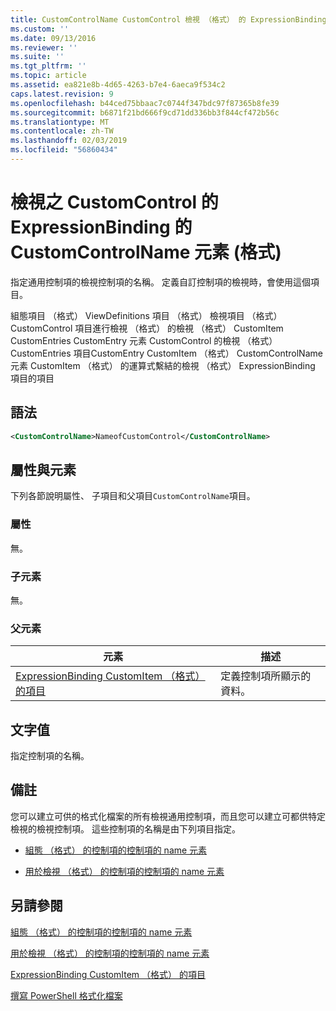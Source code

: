 ```yaml
---
title: CustomControlName CustomControl 檢視 （格式） 的 ExpressionBinding 的項目 |Microsoft Docs
ms.custom: ''
ms.date: 09/13/2016
ms.reviewer: ''
ms.suite: ''
ms.tgt_pltfrm: ''
ms.topic: article
ms.assetid: ea821e8b-4d65-4263-b7e4-6aeca9f534c2
caps.latest.revision: 9
ms.openlocfilehash: b44ced75bbaac7c0744f347bdc97f87365b8fe39
ms.sourcegitcommit: b6871f21bd666f9cd71dd336bb3f844cf472b56c
ms.translationtype: MT
ms.contentlocale: zh-TW
ms.lasthandoff: 02/03/2019
ms.locfileid: "56860434"
---
```

# <a name="customcontrolname-element-for-expressionbinding-for-customcontrol-for-view-format"></a>檢視之 CustomControl 的 ExpressionBinding 的 CustomControlName 元素 (格式)

指定通用控制項的檢視控制項的名稱。 定義自訂控制項的檢視時，會使用這個項目。

組態項目 （格式） ViewDefinitions 項目 （格式） 檢視項目 （格式） CustomControl 項目進行檢視 （格式） 的檢視 （格式） CustomItem CustomEntries CustomEntry 元素 CustomControl 的檢視 （格式） CustomEntries 項目CustomEntry CustomItem （格式） CustomControlName 元素 CustomItem （格式） 的運算式繫結的檢視 （格式） ExpressionBinding 項目的項目

## <a name="syntax"></a>語法

```xml
<CustomControlName>NameofCustomControl</CustomControlName>
```

## <a name="attributes-and-elements"></a>屬性與元素

下列各節說明屬性、 子項目和父項目`CustomControlName`項目。

### <a name="attributes"></a>屬性

無。

### <a name="child-elements"></a>子元素

無。

### <a name="parent-elements"></a>父元素

|元素|描述|
|-------------|-----------------|
|[ExpressionBinding CustomItem （格式） 的項目](./expressionbinding-element-for-customitem-for-controls-for-configuration-format.md)|定義控制項所顯示的資料。|

## <a name="text-value"></a>文字值

指定控制項的名稱。

## <a name="remarks"></a>備註

您可以建立可供的格式化檔案的所有檢視通用控制項，而且您可以建立可都供特定檢視的檢視控制項。 這些控制項的名稱是由下列項目指定。

- [組態 （格式） 的控制項的控制項的 name 元素](./name-element-for-control-for-controls-for-configuration-format.md)

- [用於檢視 （格式） 的控制項的控制項的 name 元素](./name-element-for-control-for-controls-for-view-format.md)

## <a name="see-also"></a>另請參閱

[組態 （格式） 的控制項的控制項的 name 元素](./name-element-for-control-for-controls-for-configuration-format.md)

[用於檢視 （格式） 的控制項的控制項的 name 元素](./name-element-for-control-for-controls-for-view-format.md)

[ExpressionBinding CustomItem （格式） 的項目](./expressionbinding-element-for-customitem-for-controls-for-configuration-format.md)

[撰寫 PowerShell 格式化檔案](./writing-a-powershell-formatting-file.md)
